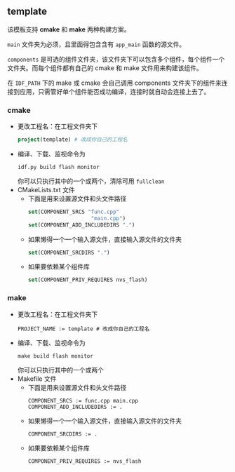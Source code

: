 ## template

该模板支持 **cmake** 和 **make** 两种构建方案。

`main` 文件夹为必须，且里面得包含含有 `app_main` 函数的源文件。

`components` 是可选的组件文件夹，该文件夹下可以包含多个组件，每个组件一个文件夹。而每个组件都有自己的 cmake 和 make 文件用来构建该组件。

在 `IDF_PATH` 下的 make 或 cmake 会自己调用 components 文件夹下的组件来连接到应用，只需管好单个组件能否成功编译，连接时就自动会连接上去了。


### cmake 
* 更改工程名：在工程文件夹下
  ```cmake
  project(template) # 改成你自己的工程名
  ```
* 编译、下载、监视命令为
  ```shell
  idf.py build flash monitor
  ```
  你可以只执行其中的一个或两个，清除可用 `fullclean`
* CMakeLists.txt 文件
  * 下面是用来设置源文件和头文件路径
    ```Cmake
    set(COMPONENT_SRCS "func.cpp"
                        "main.cpp")
    set(COMPONENT_ADD_INCLUDEDIRS ".")
    ```
  * 如果懒得一个一个输入源文件，直接输入源文件的文件夹
    ```Cmake
    set(COMPONENT_SRCDIRS ".")
    ``` 
  * 如果要依赖某个组件库
    ```Cmake
    set(COMPONENT_PRIV_REQUIRES nvs_flash)
    ```


### make 
* 更改工程名：在工程文件夹下
  ```make
  PROJECT_NAME := template # 改成你自己的工程名
  ```
* 编译、下载、监视命令为
  ```shell
  make build flash monitor
  ```
  你可以只执行其中的一个或两个
* Makefile 文件
  * 下面是用来设置源文件和头文件路径
    ```make
    COMPONENT_SRCS := func.cpp main.cpp
    COMPONENT_ADD_INCLUDEDIRS := .
    ```
  * 如果懒得一个一个输入源文件，直接输入源文件的文件夹
    ```make
    COMPONENT_SRCDIRS := .
    ``` 
  * 如果要依赖某个组件库
    ```make
    COMPONENT_PRIV_REQUIRES := nvs_flash
    ```
  